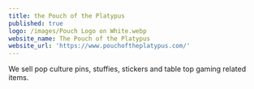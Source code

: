 ```yaml
---
title: the Pouch of the Platypus
published: true
logo: /images/Pouch Logo on White.webp
website_name: The Pouch of the Platypus
website_url: 'https://www.pouchoftheplatypus.com/'
---
```


We sell pop culture pins, stuffies, stickers and table top gaming related items.
